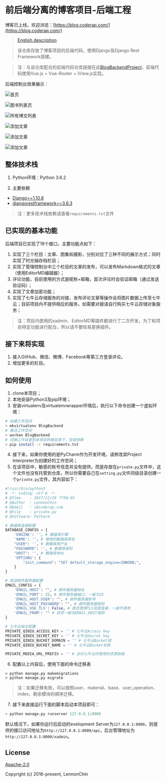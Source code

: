 # 前后端分离的博客项目-后端工程

博客已上线，欢迎浏览：[https://blog.coderap.com/](https://blog.coderap.com/)

> [English description](https://github.com/LennonChin/BlogBackendProject/blob/master/README.md)

> 该仓库存放了博客项目的后端代码，使用Django及Django Rest Framework搭建。

> 注：与该仓库配合的前端代码仓库链接在此[BlogBackendProject](https://github.com/LennonChin/Blog-Frontend-Project)，前端代码使用Vue.js + Vue-Router + iView.js实现。

后端控制台效果展示：

![首页](https://github.com/LennonChin/BlogBackendProject/blob/master/media/backend1.png)

![图书列表页](https://github.com/LennonChin/BlogBackendProject/blob/master/media/backend2.png)

![所有博文列表](https://github.com/LennonChin/BlogBackendProject/blob/master/media/backend3.png)

![添加文章](https://github.com/LennonChin/BlogBackendProject/blob/master/media/backend4.png)

![添加文章](https://github.com/LennonChin/BlogBackendProject/blob/master/media/backend5.png)

![添加文章](https://github.com/LennonChin/BlogBackendProject/blob/master/media/backend6.png)

## 整体技术栈

1. Python环境：Python 3.6.2

2. 主要依赖

- [Django==1.10.8](https://github.com/django/django)
- [djangorestframework==3.6.3](https://github.com/encode/django-rest-framework)

> 注：更多技术栈依赖请查看`requirements.txt`文件

## 已实现的基本功能

后端项目已实现了19个接口，主要功能点如下：

1. 实现了三个栏目：文章、图集和摄影，分别对应了三种不同的展示方式；同时实现了时光轴存档栏目；
2. 实现了管理控制台中三个栏目的文章的发布，可以发布Markdown格式的文章（使用EditorMD编辑器）；
3. 评论功能，目前使用的方式是昵称+邮箱，首次评论时会验证邮箱（通过发送验证码）；
4. 实现了文章加密功能；
5. 实现了七牛云存储服务的对接，发布评论文章等操作会将图片数据上传至七牛云；目前项目内不提供相应的服务，如需要对接请自行购买七牛云存储对象服务；

> 注：项目内使用的xadmin、EditorMD等插件都进行了二次开发，为了和项目特定功能进行配合，所以请不要轻易更换插件。

## 接下来将实现

1. 接入GitHub、微信、微博、Facebook等第三方登录评论。
2. 增加更多的栏目。

## 如何使用

1. clone本项目；
2. 本地安装Python3及pip环境；
3. 安装virtualenv及virtualenvwrapper环境后，执行以下命令创建一个虚拟环境：

``` bash
# 创建工作空间
> mkvirtualenv BlogBackend
# 激活工作空间
> workon BlogBackend
# 切换工作目录到本项目的根目录下，安装依赖
> pip install -r requirements.txt
```

4. 接下来，如果你使用的是PyCharm作为开发环境，请修改其Project Interpreter为创建好的工作空间；
5. 在该项目中，敏感的账号信息并没有提供，而是存放在`private.py`文件中，这个文件也没有托管到仓库，所以你需要自己在`setting.py`文件同级目录创建一个`private.py`文件，其内容如下：

```python
#!/usr/bin/python3
# -*- coding: utf-8 -*-
# @Time    : 2017/12/29 下午6:01
# @Author  : LennonChin
# @Email   : i@coderap.com
# @File    : private.py
# @Software: PyCharm

# 数据库连接配置
DATABASE_CONFIG = {
    'ENGINE': '', # 数据库引擎
    'NAME': '', # 使用的数据库库名
    "USER": '', # 数据库用户名
    "PASSWORD": '', # 数据库密码
    "HOST": '', # 数据库地址
    'OPTIONS': {
        "init_command": "SET default_storage_engine=INNODB;",
    }
}

# 发送邮件服务器配置
EMAIL_CONFIG = {
    'EMAIL_HOST': "", # 邮件服务器地址
    'EMAIL_PORT': 25, # 邮件服务器端口，一般为25
    'EMAIL_HOST_USER': "", # 邮件服务器账号
    'EMAIL_HOST_PASSWORD': "", # 邮件服务器密码
    'EMAIL_USE_TLS': False, # 是否使用TLS加密连接，一般不使用
    'EMAIL_FROM': "" # 该项一般与EMAIL_HOST相同
}

# 七牛云相关配置
PRIVATE_QINIU_ACCESS_KEY = '' # 七牛云Access key
PRIVATE_QINIU_SECRET_KEY = '' # 七牛云Secret key
PRIVATE_QINIU_BUCKET_DOMAIN = '' # 七牛云Bucket域
PRIVATE_QINIU_BUCKET_NAME = '' # 七牛云Bucket名称

PRIVATE_MEDIA_URL_PREFIX = '' # 访问七牛云时使用的资源前缀
```

6. 配置以上内容后，使用下面的命令迁移表

```shell
> python manage.py makemigrations
> python manage.py migrate
```

> 注：如果迁移失败，可以按照user、material、base、user_operation、index、剩余模块的顺序迁移。

7. 接下来直接运行下面的脚本启动本项目即可：

```python
> python manage.py runserver 127.0.0.1:8000
```

默认情况下，如果你运行后启动的evelopment Server为`127.0.0.1:8000`，则提供的接口访问地址为`http://127.0.0.1:8000/api`，后台管理地址为`http://127.0.0.1:8000/xadmin`。

## License

[Apache-2.0](https://opensource.org/licenses/Apache-2.0)

Copyright (c) 2016-present, LennonChin

